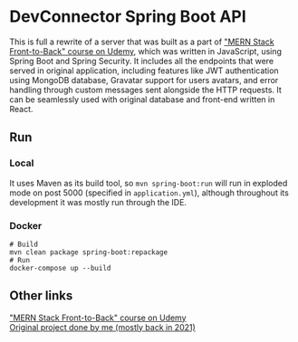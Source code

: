 # DevConnector Spring Boot API

This is full a rewrite of a server that was built as a part of ["MERN Stack Front-to-Back" course on Udemy](https://www.udemy.com/course/mern-stack-front-to-back/), 
which was written in JavaScript, using Spring Boot and Spring Security. 
It includes all the endpoints that were served in original application, 
including features like JWT authentication using MongoDB database, 
Gravatar support for users avatars, and error handling through custom messages 
sent alongside the HTTP requests. It can be seamlessly used with original database 
and front-end written in React.

## Run

### Local
It uses Maven as its build tool, so `mvn spring-boot:run` will run in exploded 
mode on post 5000 (specified in `application.yml`), although throughout its development 
it was mostly run through the IDE.

### Docker
```
# Build
mvn clean package spring-boot:repackage
# Run
docker-compose up --build
```

## Other links

["MERN Stack Front-to-Back" course on Udemy](https://www.udemy.com/course/mern-stack-front-to-back/)\
[Original project done by me (mostly back in 2021)](https://github.com/markskroba/devconnector)